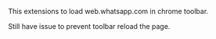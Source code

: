 This extensions to load web.whatsapp.com in chrome toolbar.

Still have issue to prevent toolbar reload the page.